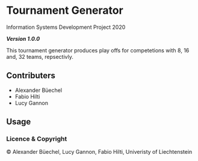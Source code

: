 # Tournament Generator
 Information Systems Development Project 2020
 
 ***Version 1.0.0***
 
 This tournament generator produces play offs for competetions with 8, 16 and, 32 teams, repsectivly. 
 
 ## Contributers
 
 * Alexander Büechel
 * Fabio Hilti 
 * Lucy Gannon 
 
 ## Usage 


 
 ### Licence & Copyright 
 
 © Alexander Büechel, Lucy Gannon, Fabio Hilti, Univeristy of Liechtenstein 

